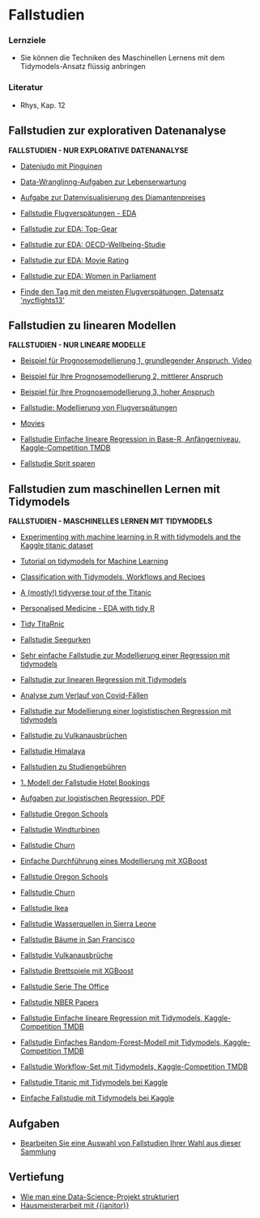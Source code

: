 # Fallstudien




<!-- Chapter Start sections: Lernziele, Literatur, Hinweise, ... -->


### Lernziele 

- Sie können die Techniken des Maschinellen Lernens mit dem Tidymodels-Ansatz flüssig anbringen



### Literatur 

- Rhys, Kap. 12



## Fallstudien zur explorativen Datenanalyse



**FALLSTUDIEN - NUR EXPLORATIVE DATENANALYSE**

- [Datenjudo mit Pinguinen](https://allisonhorst.shinyapps.io/dplyr-learnr/#section-welcome)

- [Data-Wranglinng-Aufgaben zur Lebenserwartung](https://data-se.netlify.app/2021/02/24/exercises-to-data-wrangling-with-the-tidyverse/)

- [Aufgabe zur Datenvisualisierung des Diamantenpreises](https://data-se.netlify.app/2020/12/07/ex-visualizing-diamonds/)

- [Fallstudie Flugverspätungen - EDA](https://data-se.netlify.app/2021/03/08/eda-zu-flugversp%C3%A4tungen/)

- [Fallstudie zur EDA: Top-Gear](https://data-se.netlify.app/2021/02/11/yacda-topgear/)

- [Fallstudie zur EDA:  OECD-Wellbeing-Studie](https://data-se.netlify.app/2021/02/11/explorative-datenanalyse-zum-datensatz-oecd-wellbeing/)

- [Fallstudie zur EDA: Movie Rating](https://minimaxir.com/2018/07/imdb-data-analysis/)

- [Fallstudie zur EDA: Women in Parliament](https://github.com/saghirb/WiP-tidyverse/blob/master/doc/WiP-tidyverse.pdf)

- [Finde den Tag mit den meisten Flugverspätungen, Datensatz 'nycflights13'](https://data-se.netlify.app/2021/05/27/datensatz-flights-finde-den-tag-mit-den-meisten-abfl%C3%BCgen/)








## Fallstudien zu linearen Modellen





**FALLSTUDIEN - NUR LINEARE MODELLE**

- [Beispiel für Prognosemodellierung 1, grundlegender Anspruch, Video](https://youtu.be/5pBTHrnRIZY)

- [Beispiel für Ihre Prognosemodellierung 2, mittlerer  Anspruch](https://data-se.netlify.app/2020/11/13/fallstudie-zur-regressionsanalyse-ggplot2movies/)

- [Beispiel für Ihre Prognosemodellierung 3, hoher Anspruch](https://data-se.netlify.app/2021/03/10/fallstudie-modellierung-von-flugversp%C3%A4tungen/)

- [Fallstudie: Modellierung von Flugverspätungen](https://data-se.netlify.app/2021/03/10/fallstudie-modellierung-von-flugversp%C3%A4tungen/)


- [Movies](https://data-se.netlify.app/2020/11/13/fallstudie-zur-regressionsanalyse-ggplot2movies/)


- [Fallstudie Einfache lineare Regression in Base-R, Anfängerniveau, Kaggle-Competition TMDB](https://www.kaggle.com/code/ssauer/tmdb-simple-regression-beginners)


- [Fallstudie Sprit sparen](https://data-se.netlify.app/2022/05/02/fallstudie-spritverbrauch/)



## Fallstudien zum maschinellen Lernen mit Tidymodels




**FALLSTUDIEN - MASCHINELLES LERNEN MIT TIDYMODELS**

- [Experimenting with machine learning in R with tidymodels and the Kaggle titanic dataset](https://www.r-bloggers.com/2021/08/experimenting-with-machine-learning-in-r-with-tidymodels-and-the-kaggle-titanic-dataset/)




- [Tutorial on tidymodels for Machine Learning](https://hansjoerg.me/2020/02/09/tidymodels-for-machine-learning/)



- [Classification with Tidymodels, Workflows and Recipes](https://www.kirenz.com/post/2021-02-17-r-classification-tidymodels/)



- [A (mostly!) tidyverse tour of the Titanic](https://www.kaggle.com/code/varimp/a-mostly-tidyverse-tour-of-the-titanic/report)



- [Personalised Medicine - EDA with tidy R](https://www.kaggle.com/code/headsortails/personalised-medicine-eda-with-tidy-r/report)



- [Tidy TitaRnic](https://www.kaggle.com/code/headsortails/tidy-titarnic/report)







- [Fallstudie Seegurken](https://www.tidymodels.org/start/models/)


- [Sehr einfache Fallstudie zur Modellierung einer Regression mit tidymodels](https://juliasilge.com/blog/student-debt/)

- [Fallstudie zur linearen Regression mit Tidymodels](https://www.gmudatamining.com/lesson-10-r-tutorial.html)

- [Analyse zum Verlauf von Covid-Fällen](https://github.com/sebastiansauer/covid-icu)

- [Fallstudie zur Modellierung einer logististischen Regression mit tidymodels](https://onezero.blog/modelling-binary-logistic-regression-using-tidymodels-library-in-r-part-1/)


- [Fallstudie zu Vulkanausbrüchen](https://juliasilge.com/blog/multinomial-volcano-eruptions/)

- [Fallstudie Himalaya](https://juliasilge.com/blog/himalayan-climbing/)

- [Fallstudien zu Studiengebühren](https://juliasilge.com/blog/tuition-resampling/)

- [1. Modell der Fallstudie Hotel Bookings](https://www.tidymodels.org/start/case-study/)

- [Aufgaben zur logistischen Regression, PDF](https://github.com/sebastiansauer/datascience1/blob/main/Aufgaben/Thema8-Loesungen1.pdf)

- [Fallstudie Oregon Schools](https://bcullen.rbind.io/post/2020-06-02-tidymodels-decision-tree-learning-in-r/)

- [Fallstudie Windturbinen](https://juliasilge.com/blog/wind-turbine/)

- [Fallstudie Churn](https://www.gmudatamining.com/lesson-13-r-tutorial.html)


- [Einfache Durchführung eines Modellierung mit XGBoost](https://data-se.netlify.app/2020/12/14/titanic-tidymodels-boost/)

- [Fallstudie Oregon Schools](https://bcullen.rbind.io/post/2020-06-02-tidymodels-decision-tree-learning-in-r/)

- [Fallstudie Churn](https://www.gmudatamining.com/lesson-13-r-tutorial.html)

- [Fallstudie Ikea](https://juliasilge.com/blog/ikea-prices/)

- [Fallstudie Wasserquellen in Sierra Leone](https://juliasilge.com/blog/water-sources/)

- [Fallstudie Bäume in San Francisco](https://dev.to/juliasilge/tuning-random-forest-hyperparameters-in-r-with-tidytuesday-trees-data-4ilh)

- [Fallstudie Vulkanausbrüche](https://juliasilge.com/blog/multinomial-volcano-eruptions/)

- [Fallstudie Brettspiele mit XGBoost](https://juliasilge.com/blog/board-games/)


- [Fallstudie Serie The Office](https://juliasilge.com/blog/lasso-the-office/)

- [Fallstudie NBER Papers](https://juliasilge.com/blog/nber-papers/)


- [Fallstudie Einfache lineare Regression mit Tidymodels, Kaggle-Competition TMDB](https://www.kaggle.com/ssauer/simple-linear-model-tidymodels)

- [Fallstudie Einfaches Random-Forest-Modell mit Tidymodels, Kaggle-Competition TMDB](https://www.kaggle.com/code/ssauer/simple-rf-tuned)

- [Fallstudie Workflow-Set mit Tidymodels, Kaggle-Competition TMDB](https://www.kaggle.com/ssauer/tmdb-xgboost-tidymodels)

- [Fallstudie Titanic mit Tidymodels bei Kaggle](https://www.kaggle.com/code/modesty520/a-tutorial-with-tidymodels/report#modeling)

- [Einfache Fallstudie mit Tidymodels bei Kaggle](https://www.kaggle.com/code/benthecoder/tidymodels-in-r-using-measles-data/notebook)






<!-- ## Aufgaben und Vertiefung -->




## Aufgaben 

- [Bearbeiten Sie eine Auswahl von Fallstudien Ihrer Wahl aus dieser Sammlung](https://sebastiansauer.github.io/Lehre/Material/yacsdas.html)



## Vertiefung 

- [Wie man eine Data-Science-Projekt strukturiert](https://medium.com/swlh/how-to-structure-a-python-based-data-science-project-a-short-tutorial-for-beginners-7e00bff14f56)
- [Hausmeisterarbeit mit {{janitor}}](https://albert-rapp.de/post/2022-01-12-janitor-showcase/)



